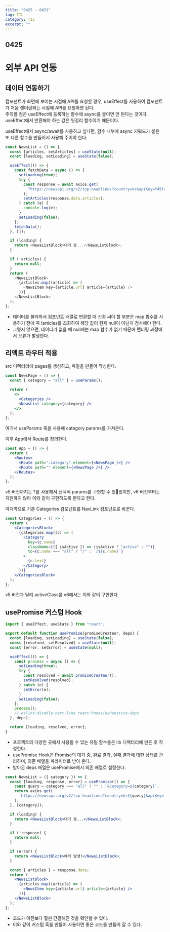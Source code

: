 ```yaml
---
title: "0425 - 0431"
tag: TIL
category: TIL
excerpt: ""
---
```


## 0425

# 외부 API 연동

## 데이터 연동하기

컴포넌트가 화면에 보이는 시점에 API를 요청할 경우, useEffect를 사용하여 컴포넌트가 처음 렌더링되는 시점에 API를 요청하면 된다.  
주의할 점은 useEffect에 등록하는 함수에 async를 붙이면 안 된다는 것이다. useEffect에서 반환해야 하는 값은 뒷정리 함수이기 때문이다.

useEffect에서 async/await를 사용하고 싶다면, 함수 내부에 async 키워드가 붙은 또 다른 함수를 만들어서 사용해 주어야 한다.

```javascript
const NewsList = () => {
  const [articles, setArticles] = useState(null);
  const [loading, setLoading] = useState(false);

  useEffect(() => {
    const fetchData = async () => {
      setLoading(true);
      try {
        const response = await axios.get(
          "https://newsapi.org/v2/top-headlines?country=kr&apiKey=f45fa97679204f119d4d91f9f341c2fb"
        );
        setArticles(response.data.articles);
      } catch (e) {
        console.log(e);
      }
      setLoading(false);
    };
    fetchData();
  }, []);

  if (loading) {
    return <NewsListBlock>대기 중...</NewsListBlock>;
  }

  if (!articles) {
    return null;
  }
  return (
    <NewsListBlock>
      {articles.map((article) => (
        <NewsItem key={article.url} article={article} />
      ))}
    </NewsListBlock>
  );
};
```

- 데이터를 불러와서 컴포넌트 배열로 변환할 때 신경 써야 할 부분은 map 함수를 사용하기 전에 꼭 !articles를 조회하여 해당 값이 현재 null이 아닌지 검사해야 한다.
- 그렇지 않으면, 데이터가 없을 때 null에는 map 함수가 없기 때문에 렌더링 과정에서 오류가 발생한다.

## 리액트 라우터 적용

src 디렉터리에 pages를 생성하고, 파일을 만들어 작성한다.

```jsx
const NewsPage = () => {
  const { category = "all" } = useParams();

  return (
    <>
      <Categories />
      <NewsList category={category} />
    </>
  );
};
```

여기서 useParams 훅을 사용해 category params를 가져온다.

이후 App에서 Route를 정의한다.

```jsx
const App = () => {
  return (
    <Routes>
      <Route path=":category" element={<NewsPage />} />
      <Route path="" element={<NewsPage />} />
    </Routes>
  );
};
```

v5 버전까지는 ?를 사용해서 선택적 params를 구현할 수 있었지만, v6 버전부터는 지원하지 않아 이와 같이 구현하도록 한다고 한다.

마지막으로 기존 Categories 컴포넌트를 NavLink 컴포넌트로 바꾼다.

```jsx
const Categories = () => {
  return (
    <CategoriesBlock>
      {categories.map((c) => (
        <Category
          key={c.name}
          className={({ isActive }) => (isActive ? "active" : "")}
          to={c.name === "all" ? "/" : `/${c.name}`}
        >
          {c.text}
        </Category>
      ))}
    </CategoriesBlock>
  );
};
```

v5 버전과 달리 activeClass를 v6에서는 이와 같이 구현한다.

## usePromise 커스텀 Hook

```jsx
import { useEffect, useState } from "react";

export default function usePromise(promiseCreateor, deps) {
  const [loading, setLoading] = useState(false);
  const [resolved, setResolved] = useState(null);
  const [error, setError] = useState(null);

  useEffect(() => {
    const process = async () => {
      setLoading(true);
      try {
        const resolved = await promiseCreateor();
        setResolved(resolved);
      } catch (e) {
        setError(e);
      }
      setLoading(false);
    };
    process();
    // eslint-disable-next-line react-hooks/exhaustive-deps
  }, deps);

  return [loading, resolved, error];
}
```

- 프로젝트의 다양한 곳에서 사용될 수 있는 유틸 함수들은 lib 디렉터리에 만든 후 작성한다.
- usePromise Hook은 Promise의 대기 중, 완료 결과, 실패 결과에 대한 상태를 관리하며, 의존 배열을 파라미터로 받아 온다.
- 받아온 deps 배열은 usePromise에서 의존 배열로 설정한다.

```jsx
const NewsList = ({ category }) => {
  const [loading, response, error] = usePromise(() => {
    const query = category === "all" ? "" : `&category=${category}`;
    return axios.get(
      `https://newsapi.org/v2/top-headlines?country=kr${query}&apiKey=f45fa97679204f119d4d91f9f341c2fb`
    );
  }, [category]);

  if (loading) {
    return <NewsListBlock>대기 중...</NewsListBlock>;
  }

  if (!response) {
    return null;
  }

  if (error) {
    return <NewsListBlock>에러 발생!</NewsListBlock>;
  }

  const { articles } = response.data;
  return (
    <NewsListBlock>
      {articles.map((article) => (
        <NewsItem key={article.url} article={article} />
      ))}
    </NewsListBlock>
  );
};
```

- 코드가 이전보다 훨씬 간결해진 것을 확인할 수 있다.
- 이와 같이 커스텀 훅을 만들어 사용하면 좋은 코드를 만들어 갈 수 있다.
